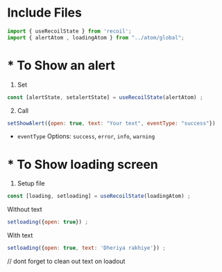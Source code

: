 # Include Files
```javascript
import { useRecoilState } from 'recoil';
import { alertAtom , loadingAtom } from "../atom/global";
```

# * To Show an alert

1. Set

```javascript
const [alertState, setalertState] = useRecoilState(alertAtom) ;
```

2. Call

```javascript
setShowAlert({open: true, text: "Your text", eventType: "success"})
```

* ```eventType``` Options: `success`, `error`, `info`, `warning`

# * To Show loading screen
1. Setup file

```javascript
const [loading, setloading] = useRecoilState(loadingAtom) ;
```

Without text

```javascript
setloading({open: true}) ;
```

With text 
```javascript
setloading({open: true, text: 'Dheriya rakhiye'}) ;
```
// dont forget to clean out text on loadout
